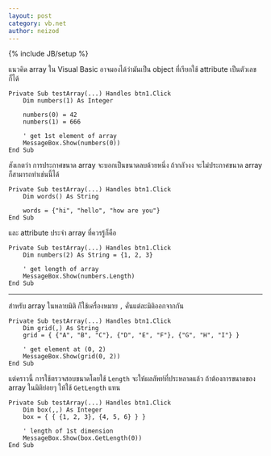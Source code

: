 ```yaml
---
layout: post
category: vb.net
author: neizod
---
```

{% include JB/setup %}

แนวคิด array ใน Visual Basic อาจมองได้ว่ามันเป็น object ที่เรียกใช้ attribute เป็นตัวเลขก็ได้

    Private Sub testArray(...) Handles btn1.Click
        Dim numbers(1) As Integer

        numbers(0) = 42
        numbers(1) = 666

        ' get 1st element of array
        MessageBox.Show(numbers(0))
    End Sub

สังเกตว่า การประกาศขนาด array จะบอกเป็นขนาดลบด้วยหนึ่ง ถ้ากลัวงง จะไม่ประกาศขนาด array ก็สามารถทำเช่นนี้ได้

    Private Sub testArray(...) Handles btn1.Click
        Dim words() As String

        words = {"hi", "hello", "how are you"}
    End Sub

และ attribute ประจำ array ที่ควรรู้ก็คือ

    Private Sub testArray(...) Handles btn1.Click
        Dim numbers(2) As String = {1, 2, 3}

        ' get length of array
        MessageBox.Show(numbers.Length)
    End Sub

---

สำหรับ array ในหลายมิติ ก็ใช้เครื่องหมาย `,` คั่นแต่ละมิติออกจากกัน

    Private Sub testArray(...) Handles btn1.Click
        Dim grid(,) As String
        grid = { {"A", "B", "C"}, {"D", "E", "F"}, {"G", "H", "I"} }

        ' get element at (0, 2)
        MessageBox.Show(grid(0, 2))
    End Sub

แต่คราวนี้ การใช้ตรวจสอบขนาดโดยใช้ `Length` จะให้ผลลัพท์ที่ประหลาดแล้ว ถ้าต้องการขนาดของ array ในมิติย่อยๆ ให้ใช้ `GetLength` แทน

    Private Sub testArray(...) Handles btn1.Click
        Dim box(,,) As Integer
        box = { { {1, 2, 3}, {4, 5, 6} } }

        ' length of 1st dimension
        MessageBox.Show(box.GetLength(0))
    End Sub
